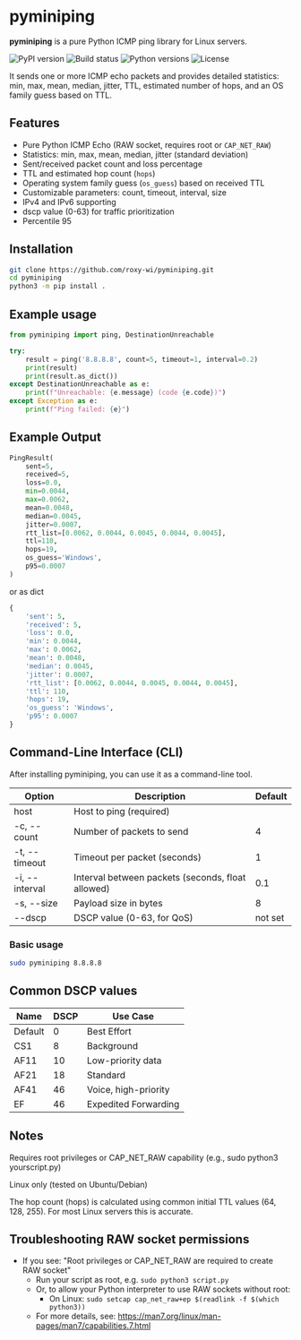 # pyminiping

**pyminiping** is a pure Python ICMP ping library for Linux servers.

![PyPI version](https://img.shields.io/pypi/v/pyminiping)
![Build status](https://github.com/roxy-wi/pyminiping/actions/workflows/ci.yml/badge.svg)
![Python versions](https://img.shields.io/pypi/pyversions/pyminiping)
![License](https://img.shields.io/pypi/l/pyminiping)

It sends one or more ICMP echo packets and provides detailed statistics: min, max, mean, median, jitter, TTL, estimated number 
of hops, and an OS family guess based on TTL.

## Features

- Pure Python ICMP Echo (RAW socket, requires root or `CAP_NET_RAW`)
- Statistics: min, max, mean, median, jitter (standard deviation)
- Sent/received packet count and loss percentage
- TTL and estimated hop count (`hops`)
- Operating system family guess (`os_guess`) based on received TTL
- Customizable parameters: count, timeout, interval, size
- IPv4 and IPv6 supporting
- dscp value (0-63) for traffic prioritization
- Percentile 95

## Installation

```bash
git clone https://github.com/roxy-wi/pyminiping.git
cd pyminiping
python3 -m pip install .
```

## Example usage
```python
from pyminiping import ping, DestinationUnreachable

try:
    result = ping('8.8.8.8', count=5, timeout=1, interval=0.2)
    print(result)
    print(result.as_dict())
except DestinationUnreachable as e:
    print(f"Unreachable: {e.message} (code {e.code})")
except Exception as e:
    print(f"Ping failed: {e}")

```

## Example Output

```python
PingResult(
    sent=5,
    received=5,
    loss=0.0,
    min=0.0044,
    max=0.0062,
    mean=0.0048,
    median=0.0045,
    jitter=0.0007,
    rtt_list=[0.0062, 0.0044, 0.0045, 0.0044, 0.0045],
    ttl=110,
    hops=19,
    os_guess='Windows',
    p95=0.0007
)
```

or as dict

```python
{
    'sent': 5,
    'received': 5,
    'loss': 0.0,
    'min': 0.0044,
    'max': 0.0062,
    'mean': 0.0048,
    'median': 0.0045,
    'jitter': 0.0007,
    'rtt_list': [0.0062, 0.0044, 0.0045, 0.0044, 0.0045],
    'ttl': 110,
    'hops': 19,
    'os_guess': 'Windows',
    'p95': 0.0007
}


```

## Command-Line Interface (CLI)

After installing pyminiping, you can use it as a command-line tool.


| Option         | Description                                       | Default |
| -------------- | ------------------------------------------------- | ------- |
| host           | Host to ping (required)                           |         |
| -c, --count    | Number of packets to send                         | 4       |
| -t, --timeout  | Timeout per packet (seconds)                      | 1       |
| -i, --interval | Interval between packets (seconds, float allowed) | 0.1     |
| -s, --size     | Payload size in bytes                             | 8       |
| --dscp         | DSCP value (0-63, for QoS)                        | not set |

### Basic usage

```bash
sudo pyminiping 8.8.8.8
```

## Common DSCP values

| Name    | DSCP | Use Case             |
| ------- | ---- | -------------------- |
| Default | 0    | Best Effort          |
| CS1     | 8    | Background           |
| AF11    | 10   | Low-priority data    |
| AF21    | 18   | Standard             |
| AF41    | 46   | Voice, high-priority |
| EF      | 46   | Expedited Forwarding |


## Notes

Requires root privileges or CAP_NET_RAW capability (e.g., sudo python3 yourscript.py)

Linux only (tested on Ubuntu/Debian)

The hop count (hops) is calculated using common initial TTL values (64, 128, 255). For most Linux servers this is accurate.


## Troubleshooting RAW socket permissions

- If you see: "Root privileges or CAP_NET_RAW are required to create RAW socket"
    - Run your script as root, e.g. `sudo python3 script.py`
    - Or, to allow your Python interpreter to use RAW sockets without root:
        - On Linux: `sudo setcap cap_net_raw+ep $(readlink -f $(which python3))`
    - For more details, see: https://man7.org/linux/man-pages/man7/capabilities.7.html
